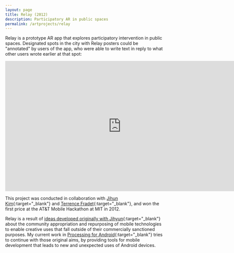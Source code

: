 ```yaml
---
layout: page
title: Relay (2012)
description: Participatory AR in public spaces
permalink: /artprojects/relay
---
```


Relay is a prototype AR app that explores participatory intervention in public spaces. Designated spots in the city with Relay 
posters could be "annotated" by users of the app, who were able to write text in reply to what other users wrote earlier at that spot:

<iframe src="https://player.vimeo.com/video/52261096" width="740" height="416" frameborder="0" webkitallowfullscreen mozallowfullscreen allowfullscreen></iframe>

This project was conducted in collaboration with [Jihun Kim](http://cargocollective.com/jihyunkim){:target="_blank"} and [Terrence Fradet](http://tfradet.com/){:target="_blank"}, 
and won the first price at the AT&T Mobile Hackathon at MIT in 2012. 

Relay is a result of [ideas developed originally with Jihyun](http://portfolio.andrescolubri.net/articles/isea2010_proceedings_itch_kim_colubri.pdf){:target="_blank"} 
about the community appropriation and repurposing of mobile technologies to enable creative uses that fall outside of their commercially sanctioned purposes. 
My current work in [Processing for Android](http://android.processing.org/){:target="_blank"} tries to continue with those original aims, by providing tools for mobile 
development that leads to new and unexpected uses of Android devices. 
